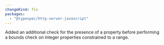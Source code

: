 ```yaml
---
changeKind: fix
packages:
  - "@typespec/http-server-javascript"
---
```


Added an additional check for the presence of a property before performing a bounds check on integer properties constrained to a range.
